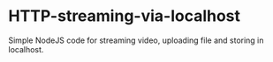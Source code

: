 # HTTP-streaming-via-localhost
Simple NodeJS code for streaming video, uploading file and storing in localhost.
